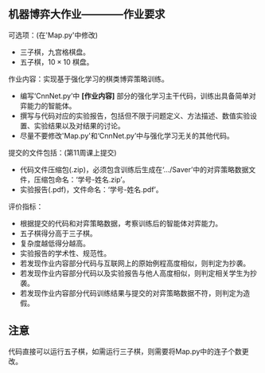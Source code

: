 ## 机器博弈大作业————作业要求

可选项：(在'Map.py'中修改)
- 三子棋，九宫格棋盘。
- 五子棋，$10\times 10$ 棋盘。

作业内容：实现基于强化学习的棋类博弈策略训练。
- 编写‘CnnNet.py’中 **[作业内容]** 部分的强化学习主干代码，训练出具备简单对弈能力的智能体。
- 撰写与代码对应的实验报告，包括但不限于问题定义、方法描述、数值实验设置、实验结果以及对结果的讨论。
- 尽量不要修改'Map.py'和‘CnnNet.py’中与强化学习无关的其他代码。

提交的文件包括：(第11周课上提交)
- 代码文件压缩包(.zip)，必须包含训练后生成在‘.../Saver’中的对弈策略数据文件，压缩包命名：‘学号-姓名.zip’。
- 实验报告(.pdf)，文件命名：‘学号-姓名.pdf’。

评价指标：
- 根据提交的代码和对弈策略数据，考察训练后的智能体对弈能力。
- 五子棋得分高于三子棋。
- 复杂度越低得分越高。
- 实验报告的学术性、规范性。
- 若发现作业内容部分代码与互联网上的原始例程高度相似，则判定为抄袭。
- 若发现作业内容部分代码以及实验报告与他人高度相似，则判定相关学生为抄袭。
- 若发现作业内容部分代码训练结果与提交的对弈策略数据不符，则判定为造假。

## 注意
代码直接可以运行五子棋，如需运行三子棋，则需要将Map.py中的连子个数更改。
